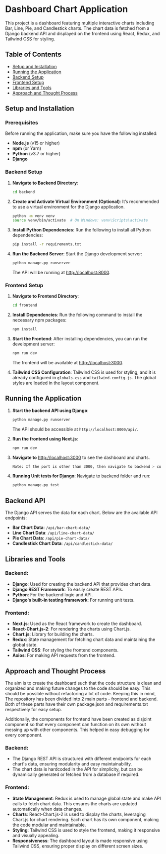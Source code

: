 
# Dashboard Chart Application

This project is a dashboard featuring multiple interactive charts including Bar, Line, Pie, and Candlestick charts. The chart data is fetched from a Django backend API and displayed on the frontend using React, Redux, and Tailwind CSS for styling.

## Table of Contents

- [Setup and Installation](#setup-and-installation)
- [Running the Application](#running-the-application)
- [Backend Setup](#backend-setup)
- [Frontend Setup](#frontend-setup)
- [Libraries and Tools](#libraries-and-tools)
- [Approach and Thought Process](#approach-and-thought-process)

## Setup and Installation

### Prerequisites

Before running the application, make sure you have the following installed:

- **Node.js** (v15 or higher)
- **npm** (or Yarn)
- **Python** (v3.7 or higher)
- **Django**

### Backend Setup

1. **Navigate to Backend Directory**:
   ```bash
   cd backend
   ```

2. **Create and Activate Virtual Environment (Optional)**:
   It’s recommended to use a virtual environment for the Django application.
   ```bash
   python -m venv venv
   source venv/bin/activate  # On Windows: venv\Scripts\activate
   ```

3. **Install Python Dependencies**:
   Run the following to install all Python dependencies:
   ```bash
   pip install -r requirements.txt
   ````

4. **Run the Backend Server**:
   Start the Django development server:
   ```bash
   python manage.py runserver
   ```

   The API will be running at [http://localhost:8000](http://localhost:8000).

### Frontend Setup

1. **Navigate to Frontend Directory**:
   ```bash
   cd frontend
   ```

2. **Install Dependencies**:
   Run the following command to install the necessary npm packages:
   ```bash
   npm install
   ```

3. **Start the Frontend**:
   After installing dependencies, you can run the development server:
   ```bash
   npm run dev
   ```

   The frontend will be available at [http://localhost:3000](http://localhost:3000).

4. **Tailwind CSS Configuration**:
   Tailwind CSS is used for styling, and it is already configured in `globals.css` and `tailwind.config.js`. The global styles are loaded in the layout component.

## Running the Application

1. **Start the backend API using Django**:
   ```bash
   python manage.py runserver
   ```
   The API should be accessible at `http://localhost:8000/api/`.

2. **Run the frontend using Next.js**:
   ```bash
   npm run dev
   ```

3. **Navigate to** [http://localhost:3000](http://localhost:3000) to see the dashboard and charts.

   ```bash
   Note: If the port is other than 3000, then navigate to backend > config > setting.py and update CORS_ALLOWED_ORIGINS with the correct port number
   ```

4. **Running Unit tests for Django**: Navigate to backend folder and run:
   ```bash
   python manage.py test
   ```

## Backend API

The Django API serves the data for each chart. Below are the available API endpoints:

- **Bar Chart Data**: `/api/bar-chart-data/`
- **Line Chart Data**: `/api/line-chart-data/`
- **Pie Chart Data**: `/api/pie-chart-data/`
- **Candlestick Chart Data**: `/api/candlestick-data/`

## Libraries and Tools

### Backend:
- **Django**: Used for creating the backend API that provides chart data.
- **Django REST Framework**: To easily create REST APIs.
- **Python**: For the backend logic and API.
- **Django's built-in testing framework**: For running unit tests.

### Frontend:
- **Next.js**: Used as the React framework to create the dashboard.
- **React-Chart.js-2**: For rendering the charts using Chart.js.
- **Chart.js**: Library for building the charts.
- **Redux**: State management for fetching chart data and maintaining the global state.
- **Tailwind CSS**: For styling the frontend components.
- **Axios**: For making API requests from the frontend.

## Approach and Thought Process

The aim is to create the dashboard such that the code structure is clean and organized and making future changes to the code should be easy. This should be possible without refactoring a lot of code. Keeping this in mind, The repository has been divided into 2 main parts - frontend and backend. Both of these parts have their own package.json and requirements.txt respectively for easy setup.

Additionally, the components for frontend have been created as disjoint component so that every component can function on its own without messing up with other components. This helped in easy debugging for every component.


### Backend:
- The Django REST API is structured with different endpoints for each chart's data, ensuring modularity and easy maintainability.
- The chart data is hardcoded in the API for simplicity, but can be dynamically generated or fetched from a database if required.

### Frontend:
- **State Management**: Redux is used to manage global state and make API calls to fetch chart data. This ensures the charts are updated automatically when data changes.
- **Charts**: React-Chart.js-2 is used to display the charts, leveraging Chart.js for chart rendering. Each chart has its own component, making the code modular and maintainable.
- **Styling**: Tailwind CSS is used to style the frontend, making it responsive and visually appealing.
- **Responsiveness**: The dashboard layout is made responsive using Tailwind CSS, ensuring proper display on different screen sizes.
